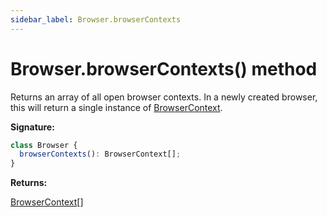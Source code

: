 ```yaml
---
sidebar_label: Browser.browserContexts
---
```


# Browser.browserContexts() method

Returns an array of all open browser contexts. In a newly created browser, this will return a single instance of [BrowserContext](./puppeteer.browsercontext.md).

**Signature:**

```typescript
class Browser {
  browserContexts(): BrowserContext[];
}
```

**Returns:**

[BrowserContext](./puppeteer.browsercontext.md)\[\]
